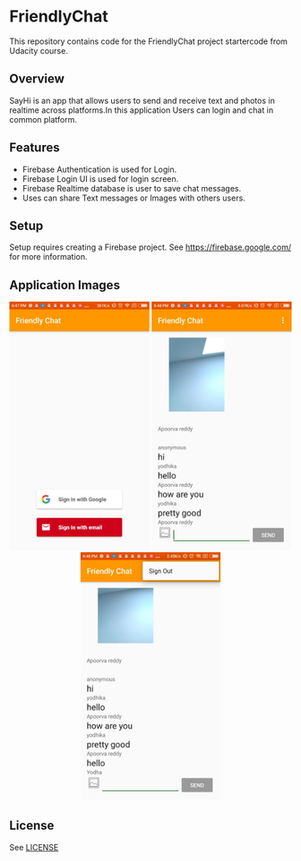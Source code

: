 # FriendlyChat

This repository contains code for the FriendlyChat project startercode from Udacity course.

## Overview

SayHi is an app that allows users to send and receive text and photos in realtime across platforms.In this application Users can login and chat in common platform.

## Features
- Firebase Authentication is used for Login.
- Firebase Login UI is used for login screen.
- Firebase Realtime database is user to save chat messages.
- Uses can share Text messages or Images with others users.

## Setup

Setup requires creating a Firebase project. See https://firebase.google.com/ for more information.

## Application Images

<p align="center">
   <img src="https://github.com/24apoorva/SayHi/blob/master/Login.jpeg" width="250" title="Login">
   <img src="https://github.com/24apoorva/SayHi/blob/master/chat_screen.jpeg" width="250" title="ChatScreen">
   <img src="https://github.com/24apoorva/SayHi/blob/master/Signout.jpeg" width="250" title="Signout">
</p>

## License
See [LICENSE](LICENSE)
